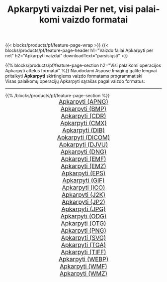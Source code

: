 ﻿---
title: Apkarpyti vaizdai Per net, visi palaikomi vaizdo formatai 
weight: 3920
url: /lt/net/crop 
lang: lt
langdirlevel: 2
locales: zh-hans,ja,it,ru,de,es,fr,nl,id,lt,pl,pt,vi,tr,ko,zh-hant,ar,hi,th,sv,cs,uk,he
description: Naudodami Aspose.Imaging galite lengvai sukurti Apkarpyti vaizdus per net
---

{{< blocks/products/pf/feature-page-wrap >}}
{{< blocks/products/pf/feature-page-header h1="Vaizdo failai Apkarpyti per net" h2="Apkarpyti vaizdai" downloadText="parsisiųsti" >}}


{{% blocks/products/pf/feature-page-section  h2="Visi palaikomi operacijos Apkarpyti attēlus formatai" %}}
Naudodami Aspose.Imaging galite lengvai pritaikyti **Apkarpyti** skirtingiems vaizdo formatams programmatiski
<br/>
Visas palaikomų operacijų Apkarpyti sąrašas pagal vaizdo formatus:
<hr/>
{{% /blocks/products/pf/feature-page-section %}}
<div class="container-fluid productfamilypage bg-gray">
    <div class="convertypes bg-gray agp-content section">
        <div class="container">
		<div class="row other-converters" style="gap: 10px;font-size: 19px;text-align:center;">
		    <div class='col-md-2 other-converter remove-lp remove-rp'><a href="/imaging/lt/net/crop/apng" style="padding:15px;">Apkarpyti (APNG)</a></div><div class='col-md-2 other-converter remove-lp remove-rp'><a href="/imaging/lt/net/crop/bmp" style="padding:15px;">Apkarpyti (BMP)</a></div><div class='col-md-2 other-converter remove-lp remove-rp'><a href="/imaging/lt/net/crop/cdr" style="padding:15px;">Apkarpyti (CDR)</a></div><div class='col-md-2 other-converter remove-lp remove-rp'><a href="/imaging/lt/net/crop/cmx" style="padding:15px;">Apkarpyti (CMX)</a></div><div class='col-md-2 other-converter remove-lp remove-rp'><a href="/imaging/lt/net/crop/dib" style="padding:15px;">Apkarpyti (DIB)</a></div><div class='col-md-2 other-converter remove-lp remove-rp'><a href="/imaging/lt/net/crop/dicom" style="padding:15px;">Apkarpyti (DICOM)</a></div><div class='col-md-2 other-converter remove-lp remove-rp'><a href="/imaging/lt/net/crop/djvu" style="padding:15px;">Apkarpyti (DJVU)</a></div><div class='col-md-2 other-converter remove-lp remove-rp'><a href="/imaging/lt/net/crop/dng" style="padding:15px;">Apkarpyti (DNG)</a></div><div class='col-md-2 other-converter remove-lp remove-rp'><a href="/imaging/lt/net/crop/emf" style="padding:15px;">Apkarpyti (EMF)</a></div><div class='col-md-2 other-converter remove-lp remove-rp'><a href="/imaging/lt/net/crop/emz" style="padding:15px;">Apkarpyti (EMZ)</a></div><div class='col-md-2 other-converter remove-lp remove-rp'><a href="/imaging/lt/net/crop/eps" style="padding:15px;">Apkarpyti (EPS)</a></div><div class='col-md-2 other-converter remove-lp remove-rp'><a href="/imaging/lt/net/crop/gif" style="padding:15px;">Apkarpyti (GIF)</a></div><div class='col-md-2 other-converter remove-lp remove-rp'><a href="/imaging/lt/net/crop/ico" style="padding:15px;">Apkarpyti (ICO)</a></div><div class='col-md-2 other-converter remove-lp remove-rp'><a href="/imaging/lt/net/crop/j2k" style="padding:15px;">Apkarpyti (J2K)</a></div><div class='col-md-2 other-converter remove-lp remove-rp'><a href="/imaging/lt/net/crop/jp2" style="padding:15px;">Apkarpyti (JP2)</a></div><div class='col-md-2 other-converter remove-lp remove-rp'><a href="/imaging/lt/net/crop/jpg" style="padding:15px;">Apkarpyti (JPG)</a></div><div class='col-md-2 other-converter remove-lp remove-rp'><a href="/imaging/lt/net/crop/odg" style="padding:15px;">Apkarpyti (ODG)</a></div><div class='col-md-2 other-converter remove-lp remove-rp'><a href="/imaging/lt/net/crop/otg" style="padding:15px;">Apkarpyti (OTG)</a></div><div class='col-md-2 other-converter remove-lp remove-rp'><a href="/imaging/lt/net/crop/png" style="padding:15px;">Apkarpyti (PNG)</a></div><div class='col-md-2 other-converter remove-lp remove-rp'><a href="/imaging/lt/net/crop/svg" style="padding:15px;">Apkarpyti (SVG)</a></div><div class='col-md-2 other-converter remove-lp remove-rp'><a href="/imaging/lt/net/crop/tga" style="padding:15px;">Apkarpyti (TGA)</a></div><div class='col-md-2 other-converter remove-lp remove-rp'><a href="/imaging/lt/net/crop/tiff" style="padding:15px;">Apkarpyti (TIFF)</a></div><div class='col-md-2 other-converter remove-lp remove-rp'><a href="/imaging/lt/net/crop/webp" style="padding:15px;">Apkarpyti (WEBP)</a></div><div class='col-md-2 other-converter remove-lp remove-rp'><a href="/imaging/lt/net/crop/wmf" style="padding:15px;">Apkarpyti (WMF)</a></div><div class='col-md-2 other-converter remove-lp remove-rp'><a href="/imaging/lt/net/crop/wmz" style="padding:15px;">Apkarpyti (WMZ)</a></div>
                </div>
        </div>
    </div>
</div>
<br/>
